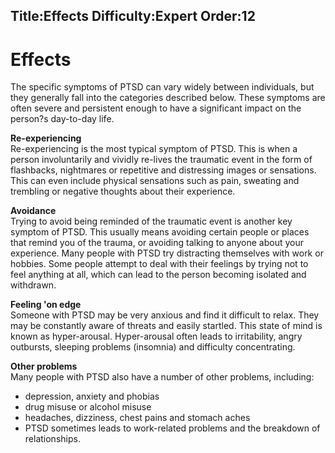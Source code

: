 Title:Effects
Difficulty:Expert
Order:12
---
# Effects

The specific symptoms of PTSD can vary widely between individuals, but they generally fall into the categories described below. These symptoms are often severe and persistent enough to have a significant impact on the person?s day-to-day life.

**Re-experiencing**  
Re-experiencing is the most typical symptom of PTSD. This is when a person involuntarily and vividly re-lives the traumatic event in the form of flashbacks, nightmares or repetitive and distressing images or sensations. This can even include physical sensations such as pain, sweating and trembling or negative thoughts about their experience.

**Avoidance**  
Trying to avoid being reminded of the traumatic event is another key symptom of PTSD. This usually means avoiding certain people or places that remind you of the trauma, or avoiding talking to anyone about your experience. Many people with PTSD try distracting themselves with work or hobbies. Some people attempt to deal with their feelings by trying not to feel anything at all, which can lead to the person becoming isolated and withdrawn.

**Feeling 'on edge**  
Someone with PTSD may be very anxious and find it difficult to relax. They may be constantly aware of threats and easily startled. This state of mind is known as hyper-arousal. Hyper-arousal often leads to irritability, angry outbursts, sleeping problems (insomnia) and difficulty concentrating.

**Other problems**  
Many people with PTSD also have a number of other problems, including:

*   depression, anxiety and phobias
*   drug misuse or alcohol misuse
*   headaches, dizziness, chest pains and stomach aches
*   PTSD sometimes leads to work-related problems and the breakdown of relationships.